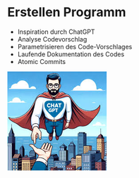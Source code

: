 # Erstellen Programm
- Inspiration durch ChatGPT
- Analyse Codevorschlag
- Parametrisieren des Code-Vorschlages
- Laufende Dokumentation des Codes
- Atomic Commits

![img_1.png](img_1.png)